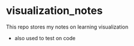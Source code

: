 # visualization_notes
This repo stores my notes on learning visualization
* also used to test on code
